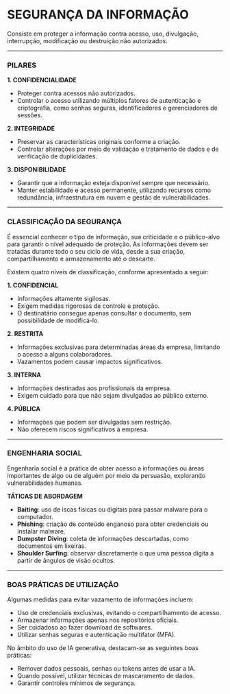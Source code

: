 # SEGURANÇA DA INFORMAÇÃO

Consiste em proteger a informação contra acesso, uso, divulgação, interrupção, modificação ou destruição não autorizados.

---

### PILARES

**1. CONFIDENCIALIDADE**

* Proteger contra acessos não autorizados.
* Controlar o acesso utilizando múltiplos fatores de autenticação e criptografia, como senhas seguras, identificadores e gerenciadores de sessões.

**2. INTEGRIDADE**

* Preservar as características originais conforme a criação.
* Controlar alterações por meio de validação e tratamento de dados e de verificação de duplicidades.

**3. DISPONIBILIDADE**

* Garantir que a informação esteja disponível sempre que necessário.
* Manter estabilidade e acesso permanente, utilizando recursos como redundância, infraestrutura em nuvem e gestão de vulnerabilidades.

---

### CLASSIFICAÇÃO DA SEGURANÇA

É essencial conhecer o tipo de informação, sua criticidade e o público-alvo para garantir o nível adequado de proteção. As informações devem ser tratadas durante todo o seu ciclo de vida, desde a sua criação, compartilhamento e armazenamento até o descarte.

Existem quatro níveis de classificação, conforme apresentado a seguir:

**1.  CONFIDENCIAL**

* Informações altamente sigilosas.
* Exigem medidas rigorosas de controle e proteção.
* O destinatário consegue apenas consultar o documento, sem possibilidade de modificá-lo.

**2. RESTRITA**

* Informações exclusivas para determinadas áreas da empresa, limitando o acesso a alguns colaboradores.
* Vazamentos podem causar impactos significativos.

**3.  INTERNA**

* Informações destinadas aos profissionais da empresa.
* Exigem cuidado para que não sejam divulgadas ao público externo.

**4.  PÚBLICA**

* Informações que podem ser divulgadas sem restrição.
* Não oferecem riscos significativos à empresa.

---

### ENGENHARIA SOCIAL

Engenharia social é a prática de obter acesso a informações ou áreas importantes de algo ou de alguém por meio da persuasão, explorando vulnerabilidades humanas.

**TÁTICAS DE ABORDAGEM**

* **Baiting**: uso de iscas físicas ou digitais para passar malware para o computador.
* **Phishing**: criação de conteúdo enganoso para obter credenciais ou instalar malware.
* **Dumpster Diving**: coleta de informações descartadas, como documentos em lixeiras.
* **Shoulder Surfing**: observar discretamente o que uma pessoa digita a partir de ângulos de visão ocultos.

---

### BOAS PRÁTICAS DE UTILIZAÇÃO

Algumas medidas para evitar vazamento de informações incluem:

* Uso de credenciais exclusivas, evitando o compartilhamento de acesso.
* Armazenar informações apenas nos repositórios oficiais.
* Ser cuidadoso ao fazer download de softwares.
* Utilizar senhas seguras e autenticação multifator (MFA).

No âmbito do uso de IA generativa, destacam-se as seguintes boas práticas:

* Remover dados pessoais, senhas ou tokens antes de usar a IA.
* Quando possível, utilizar técnicas de mascaramento de dados.
* Garantir controles mínimos de segurança.

 